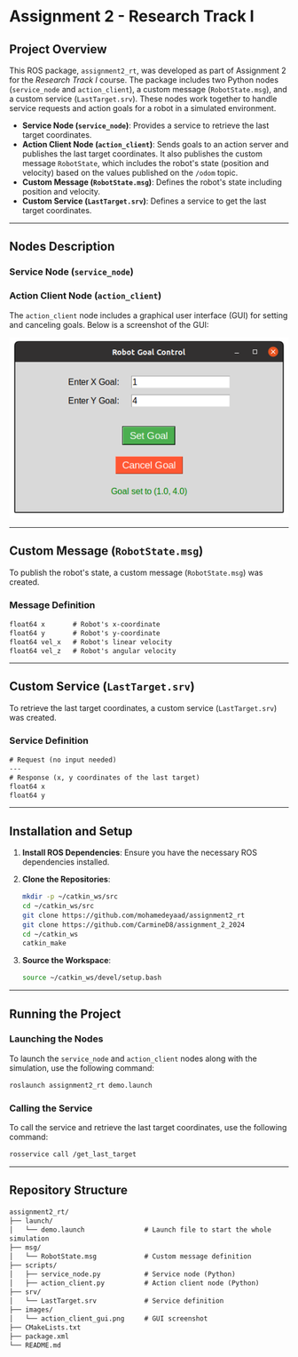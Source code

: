 # Assignment 2 - Research Track I

## Project Overview
This ROS package, `assignment2_rt`, was developed as part of Assignment 2 for the *Research Track I* course. The package includes two Python nodes (`service_node` and `action_client`), a custom message (`RobotState.msg`), and a custom service (`LastTarget.srv`). These nodes work together to handle service requests and action goals for a robot in a simulated environment.

- **Service Node (`service_node`)**: Provides a service to retrieve the last target coordinates.
- **Action Client Node (`action_client`)**: Sends goals to an action server and publishes the last target coordinates. It also publishes the custom message `RobotState`, which includes the robot's state (position and velocity) based on the values published on the `/odom` topic.
- **Custom Message (`RobotState.msg`)**: Defines the robot's state including position and velocity.
- **Custom Service (`LastTarget.srv`)**: Defines a service to get the last target coordinates.

---

## Nodes Description

### Service Node (`service_node`)

### Action Client Node (`action_client`)
The `action_client` node includes a graphical user interface (GUI) for setting and canceling goals. Below is a screenshot of the GUI:

![Action Client GUI](images/action_client_gui.png)

---

## Custom Message (`RobotState.msg`)
To publish the robot's state, a custom message (`RobotState.msg`) was created.

### Message Definition
```plaintext
float64 x       # Robot's x-coordinate
float64 y       # Robot's y-coordinate
float64 vel_x   # Robot's linear velocity
float64 vel_z   # Robot's angular velocity
```

---

## Custom Service (`LastTarget.srv`)
To retrieve the last target coordinates, a custom service (`LastTarget.srv`) was created.

### Service Definition
```plaintext
# Request (no input needed)
---
# Response (x, y coordinates of the last target)
float64 x
float64 y
```

---

## Installation and Setup
1. **Install ROS Dependencies**:
   Ensure you have the necessary ROS dependencies installed.

2. **Clone the Repositories**:
   ```bash
   mkdir -p ~/catkin_ws/src
   cd ~/catkin_ws/src
   git clone https://github.com/mohamedeyaad/assignment2_rt
   git clone https://github.com/CarmineD8/assignment_2_2024
   cd ~/catkin_ws
   catkin_make
   ```

3. **Source the Workspace**:
   ```bash
   source ~/catkin_ws/devel/setup.bash
   ```

---

## Running the Project

### Launching the Nodes
To launch the `service_node` and `action_client` nodes along with the simulation, use the following command:
```bash
roslaunch assignment2_rt demo.launch
```

### Calling the Service
To call the service and retrieve the last target coordinates, use the following command:
```bash
rosservice call /get_last_target
```

---

## Repository Structure
```
assignment2_rt/
├── launch/
│   └── demo.launch               # Launch file to start the whole simulation
├── msg/
│   └── RobotState.msg            # Custom message definition
├── scripts/
│   ├── service_node.py           # Service node (Python)
│   ├── action_client.py          # Action client node (Python)
├── srv/
│   └── LastTarget.srv            # Service definition
├── images/
│   └── action_client_gui.png     # GUI screenshot
├── CMakeLists.txt
├── package.xml
└── README.md
```